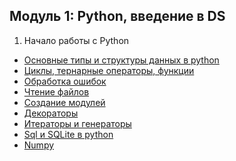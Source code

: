 ## Модуль 1: Python, введение в DS

1. Начало работы с Python 
*  <a href="https://github.com/4vel/python-intro/blob/main/Lesson2/notebooks/1.intro.ipynb">Основные типы и структуры данных в python</a>
* <a href="https://github.com/4vel/python-intro/blob/main/Lesson2/notebooks/2.loops.ipynb">Циклы, тернарные операторы, функции</a>
* <a href="https://github.com/4vel/python-intro/blob/main/Lesson2/notebooks/4.exceptions.ipynb">Обработка ошибок</a>
* <a href="https://github.com/4vel/python-intro/blob/main/Lesson2/notebooks/3.files.ipynb">Чтение файлов</a>
* <a href="https://github.com/4vel/python-intro/blob/main/Lesson2/notebooks/5.modul.ipynb">Создание модулей</a>
* <a href="https://github.com/4vel/python-intro/blob/main/Lesson2/notebooks/6.decorator.ipynb">Декораторы</a>
* <a href="https://github.com/4vel/python-intro/blob/main/Lesson2/notebooks/7.generator_iterator.ipynb">Итераторы и генераторы</a>
* <a href="https://github.com/4vel/python-intro/blob/main/Lesson2/notebooks/8.sql.ipynb">Sql и SQLite в python</a>
* <a href="https://github.com/4vel/python-intro/blob/main/Lesson2/notebooks/9.numpy.ipynb">Numpy</a>